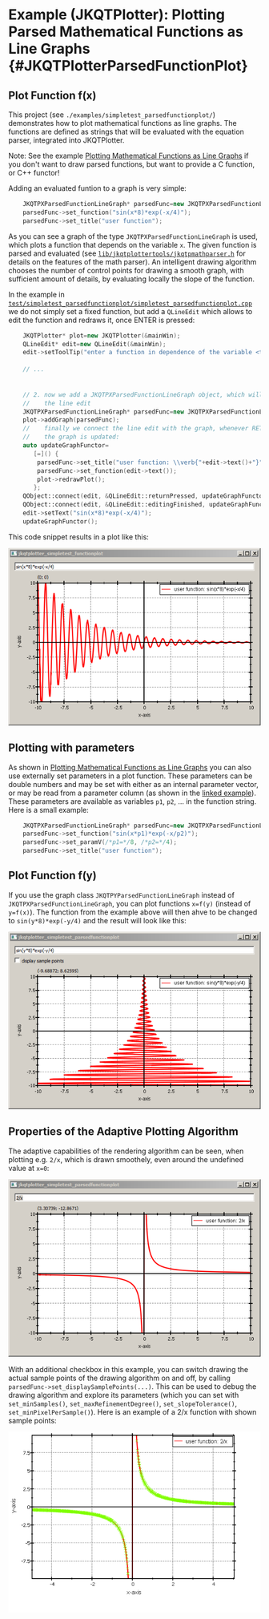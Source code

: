# Example (JKQTPlotter): Plotting Parsed Mathematical Functions as Line Graphs {#JKQTPlotterParsedFunctionPlot}
## Plot Function f(x)
This project (see `./examples/simpletest_parsedfunctionplot/`) demonstrates how to plot mathematical functions as line graphs. The functions are defined as strings that will be evaluated with the equation parser, integrated into JKQTPlotter. 

Note: See the example [Plotting Mathematical Functions as Line Graphs](../simpletest_functionplot) if you don't want to draw parsed functions, but want to provide a C function, or C++ functor!

Adding an evaluated funtion to a graph is very simple: 
```.cpp
    JKQTPXParsedFunctionLineGraph* parsedFunc=new JKQTPXParsedFunctionLineGraph(plot);
    parsedFunc->set_function("sin(x*8)*exp(-x/4)");
    parsedFunc->set_title("user function");
```
As you can see a graph of the type `JKQTPXParsedFunctionLineGraph` is used, which plots a function that depends on the variable `x`. The given function is parsed and evaluated (see [`lib/jkqtplottertools/jkqtpmathparser.h`](https://github.com/jkriege2/JKQTPlotter/blob/master/lib/jkqtplottertools/jkqtpmathparser.h) for details on the features of the math parser). An intelligent drawing algorithm chooses the number of control points for drawing a smooth graph, with sufficient amount of details, by evaluating locally the slope of the function.

In the example in [`test/simpletest_parsedfunctionplot/simpletest_parsedfunctionplot.cpp`](../simpletest_parsedfunctionplot/simpletest_parsedfunctionplot.cpp) we do not simply set a fixed function, but add a `QLineEdit` which allows to edit the function and redraws it, once ENTER is pressed:
```.cpp
    JKQTPlotter* plot=new JKQTPlotter(&mainWin);
    QLineEdit* edit=new QLineEdit(&mainWin);
    edit->setToolTip("enter a function in dependence of the variable <tt>x</tt> and press ENTER to update the graph");
    
    // ...
    
    
    // 2. now we add a JKQTPXParsedFunctionLineGraph object, which will draw the function from
    //    the line edit
    JKQTPXParsedFunctionLineGraph* parsedFunc=new JKQTPXParsedFunctionLineGraph(plot);
    plot->addGraph(parsedFunc);
    //    finally we connect the line edit with the graph, whenever RETURN is pressed,
    //    the graph is updated:
    auto updateGraphFunctor=
       [=]() {
        parsedFunc->set_title("user function: \\verb{"+edit->text()+"}");
        parsedFunc->set_function(edit->text());
        plot->redrawPlot();
       };
    QObject::connect(edit, &QLineEdit::returnPressed, updateGraphFunctor);
    QObject::connect(edit, &QLineEdit::editingFinished, updateGraphFunctor);
    edit->setText("sin(x*8)*exp(-x/4)");
    updateGraphFunctor();
```


This code snippet results in a plot like this:

![jkqtplotter_simpletest_parsedfunctionplot](../../screenshots/jkqtplotter_simpletest_parsedfunctionplot.png)

## Plotting with parameters
As shown in [Plotting Mathematical Functions as Line Graphs](../simpletest_functionplot) you can also use externally set parameters in a plot function. These parameters can be double numbers and may be set with either as an internal parameter vector, or may be read from a parameter column (as shown in the [linked example](../simpletest_functionplot)). These parameters are available as variables `p1`, `p2`, ... in the function string. Here is a small example:

```.cpp
    JKQTPXParsedFunctionLineGraph* parsedFunc=new JKQTPXParsedFunctionLineGraph(plot);
    parsedFunc->set_function("sin(x*p1)*exp(-x/p2)");
    parsedFunc->set_paramV(/*p1=*/8, /*p2=*/4);
    parsedFunc->set_title("user function");
```

## Plot Function f(y)
If you use the graph class `JKQTPYParsedFunctionLineGraph` instead of `JKQTPXParsedFunctionLineGraph`, you can plot functions `x=f(y)` (instead of `y=f(x)`). The function from the example above will then ahve to be changed to `sin(y*8)*exp(-y/4)` and the result will look like this:

![jkqtplotter_simpletest_parsedfunctionplot_fy](../../screenshots/jkqtplotter_simpletest_parsedfunctionplot_fy.png)


## Properties of the Adaptive Plotting Algorithm
The adaptive capabilities of the rendering algorithm can be seen, when plotting e.g. `2/x`, which is drawn smoothely, even around the undefined value at `x=0`:

![jkqtplotter_simpletest_parsedfunctionplot_2overx.png](../../screenshots/jkqtplotter_simpletest_parsedfunctionplot_2overx.png)

With an additional checkbox in this example, you can switch drawing the actual sample points of the drawing algorithm on and off, by calling `parsedFunc->set_displaySamplePoints(...)`. This can be used to debug the drawing algorithm and explore its parameters (which you can set with `set_minSamples()`, `set_maxRefinementDegree()`, `set_slopeTolerance()`, `set_minPixelPerSample()`). Here is an example of a 2/x function with shown sample points:

![jkqtplotter_simpletest_parsedfunctionplot_2overx_samplepoints.png](../../screenshots/jkqtplotter_simpletest_parsedfunctionplot_2overx_samplepoints.png)


